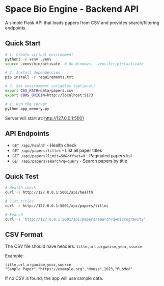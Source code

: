 # Space Bio Engine - Backend API

A simple Flask API that loads papers from CSV and provides search/filtering endpoints.

## Quick Start

```bash
# 1. Create virtual environment
python3 -m venv .venv
source .venv/bin/activate  # On Windows: .venv\Scripts\activate

# 2. Install dependencies
pip install -r requirements.txt

# 3. Set environment variables (optional)
export CSV_PATH=data/papers.csv
export CORS_ORIGIN=http://localhost:5173

# 4. Run the server
python app_memory.py
```

Server will start at: http://127.0.0.1:5001

## API Endpoints

- `GET /api/health` - Health check
- `GET /api/papers/titles` - List all paper titles
- `GET /api/papers?limit=50&offset=0` - Paginated papers list
- `GET /api/papers/search?q=query` - Search papers by title

## Quick Test

```bash
# Health check
curl -s http://127.0.0.1:5001/api/health

# List titles
curl -s http://127.0.0.1:5001/api/papers/titles

# Search
curl -s 'http://127.0.0.1:5001/api/papers/search?q=microgravity'
```

## CSV Format

The CSV file should have headers: `title,url,organism,year,source`

Example:
```csv
title,url,organism,year,source
"Sample Paper","https://example.org","Mouse",2023,"PubMed"
```

If no CSV is found, the app will use sample data.
